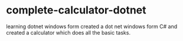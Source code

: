 # complete-calculator-dotnet
learning dotnet windows form
created a dot net windows form C# and created a calculator which does all the basic tasks.

